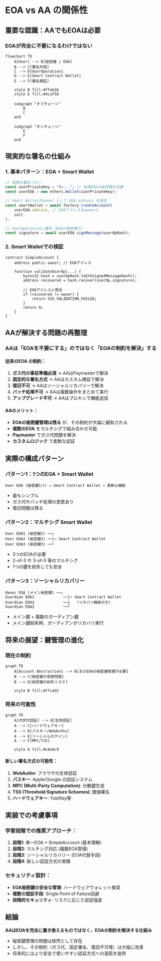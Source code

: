 # EOA vs AA の関係性

## 重要な認識：AAでもEOAは必要

### EOAが完全に不要になるわけではない

```mermaid
flowchart TD
    A[User] --> B[秘密鍵 / EOA]
    B --> C[署名作成]
    C --> D[UserOperation]
    D --> E[Smart Contract Wallet]
    E --> F[署名検証]
    
    style B fill:#ffeb3b
    style E fill:#4caf50
    
    subgraph "オフチェーン"
        B
        C
    end
    
    subgraph "オンチェーン"
        E
        F
    end
```

## 現実的な署名の仕組み

### 1. 基本パターン：EOA + Smart Wallet
```typescript
// 実際の署名フロー
const userPrivateKey = "0x..."; // 結局EOAの秘密鍵が必要
const userEOA = new ethers.Wallet(userPrivateKey);

// Smart Walletのowner として EOA address を設定
const smartWallet = await factory.createAccount(
    userEOA.address, // EOAアドレスをownerに
    salt
);

// UserOperationに署名（EOAの秘密鍵で）
const signature = await userEOA.signMessage(userOpHash);
```

### 2. Smart Walletでの検証
```solidity
contract SimpleAccount {
    address public owner; // EOAアドレス
    
    function validateUserOp(...) {
        bytes32 hash = userOpHash.toEthSignedMessageHash();
        address recovered = hash.recover(userOp.signature);
        
        // EOAアドレスと照合
        if (recovered != owner) {
            return SIG_VALIDATION_FAILED;
        }
        return 0;
    }
}
```

## AAが解決する問題の再整理

### AAは「EOAを不要にする」のではなく「EOAの制約を解決」する

#### 従来のEOA の制約：
1. **ガス代の事前準備必須** → AAはPaymasterで解決
2. **固定的な署名方式** → AAはカスタム検証で解決  
3. **復旧不可** → AAはソーシャルリカバリーで解決
4. **バッチ処理不可** → AAは複数操作をまとめて実行
5. **アップグレード不可** → AAはプロキシで機能追加

#### AAのメリット：
- **EOAの秘密鍵管理は残る** が、その制約が大幅に緩和される
- **複数のEOA** をマルチシグで組み合わせ可能
- **Paymaster** でガス代問題を解決
- **カスタムロジック** で柔軟な認証

## 実際の構成パターン

### パターン1：1つのEOA + Smart Wallet
```
User EOA (秘密鍵1つ) → Smart Contract Wallet → 柔軟な機能
```
- 最もシンプル
- ガス代やバッチ処理の恩恵あり
- 復旧問題は残る

### パターン2：マルチシグ Smart Wallet  
```
User EOA1 (秘密鍵1) ──┐
User EOA2 (秘密鍵2) ──┤→ Smart Contract Wallet
User EOA3 (秘密鍵3) ──┘
```
- 3つのEOAが必要
- 2-of-3 や 3-of-5 等のマルチシグ
- 1つの鍵を紛失しても安全

### パターン3：ソーシャルリカバリー
```
Owner EOA (メイン秘密鍵) ──┐
Guardian EOA1             ──┤→ Smart Contract Wallet  
Guardian EOA2             ──┤   (リカバリ機能付き)
Guardian EOA3             ──┘
```
- メイン鍵 + 複数のガーディアン鍵
- メイン鍵紛失時、ガーディアンがリカバリ実行

## 将来の展望：鍵管理の進化

### 現在の制約
```mermaid
graph TD
    A[Account Abstraction] --> B[まだEOAの秘密鍵管理が必要]
    B --> C[秘密鍵の保管問題]
    B --> D[秘密鍵の紛失リスク]
    
    style B fill:#ffcdd2
```

### 将来の可能性
```mermaid
graph TD
    A[次世代認証] --> B[生体認証]
    A --> C[ハードウェアキー]
    A --> D[パスキー/WebAuthn]
    A --> E[ソーシャルログイン]
    A --> F[MPC/TSS]
    
    style A fill:#c8e6c9
```

#### 新しい署名方式の可能性：
1. **WebAuthn**: ブラウザの生体認証
2. **パスキー**: Apple/Google の認証システム
3. **MPC (Multi-Party Computation)**: 分散鍵生成
4. **TSS (Threshold Signature Schemes)**: 閾値署名
5. **ハードウェアキー**: YubiKey等

## 実装での考慮事項

### 学習段階での推奨アプローチ：
1. **段階1**: 単一EOA + SimpleAccount (基本理解)
2. **段階2**: マルチシグ対応 (複数EOA管理)  
3. **段階3**: ソーシャルリカバリー (EOA代替手段)
4. **段階4**: 新しい認証方式の実験

### セキュリティ設計：
- **EOA秘密鍵の安全な管理**: ハードウェアウォレット推奨
- **複数の認証手段**: Single Point of Failure回避
- **段階的セキュリティ**: リスクに応じた認証強度

## 結論

**AAはEOAを完全に置き換えるものではなく、EOAの制約を解決する仕組み**

- 秘密鍵管理の問題は依然として存在
- しかし、その制約（ガス代、固定署名、復旧不可等）は大幅に改善
- 将来的にはより安全で使いやすい認証方式への道筋を提供